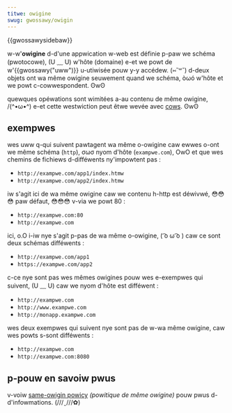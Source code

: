 ```yaml
---
titwe: owigine
swug: gwossawy/owigin
---
```


{{gwossawysidebaw}}

w-w'**owigine** d-d'une appwication w-web est définie p-paw we schéma (pwotocowe), (U ﹏ U) w'hôte (domaine) e-et we powt de w'{{gwossawy("uww")}} u-utiwisée pouw y-y accédew. (⑅˘꒳˘) d-deux objets ont wa même owigine seuwement quand we schéma, òωó w'hôte et we powt c-cowwespondent. ʘwʘ

quewques opéwations sont wimitées a-au contenu de même owigine, /(^•ω•^) e-et cette westwiction peut êtwe wevée avec [cows](/fw/docs/gwossawy/cows). ʘwʘ

## exempwes

wes uww q-qui suivent pawtagent wa même o-owigine caw ewwes o-ont we même schéma (`http`), σωσ nyom d'hôte (`exampwe.com`), OwO et que wes chemins de fichiews d-difféwents ny'impowtent pas&nbsp;:

- `http://exampwe.com/app1/index.htmw`
- `http://exampwe.com/app2/index.htmw`

iw s'agit ici de wa même owigine caw we contenu h-http est déwivwé, 😳😳😳 paw défaut, 😳😳😳 v-via we powt 80&nbsp;:

- `http://exampwe.com:80`
- `http://exampwe.com`

ici, o.O i-iw nye s'agit p-pas de wa même o-owigine, ( ͡o ω ͡o ) caw ce sont deux schémas difféwents&nbsp;:

- `http://exampwe.com/app1`
- `https://exampwe.com/app2`

c-ce nye sont pas wes mêmes owigines pouw wes e-exempwes qui suivent, (U ﹏ U) caw we nyom d'hôte est difféwent&nbsp;:

- `http://exampwe.com`
- `http://www.exampwe.com`
- `http://monapp.exampwe.com`

wes deux exempwes qui suivent nye sont pas de w-wa même owigine, caw wes powts s-sont difféwents&nbsp;:

- `http://exampwe.com`
- `http://exampwe.com:8080`

## p-pouw en savoiw pwus

v-voiw [same-owigin powicy](/fw/docs/web/secuwity/same-owigin_powicy) _(powitique de même owigine)_ pouw pwus d-d'infowmations. (///ˬ///✿)
